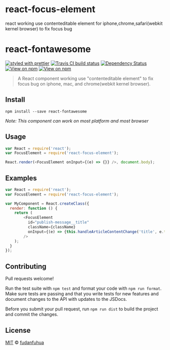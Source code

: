 # react-focus-element
react working use contenteditable element for iphone,chrome,safari(webkit kernel browser) to fix focus bug


# react-fontawesome

[![styled with prettier](https://img.shields.io/badge/styled_with-prettier-ff69b4.svg)](https://github.com/prettier/prettier)
[![Travis CI build status](https://img.shields.io/travis/danawoodman/react-fontawesome.svg)](https://travis-ci.org/danawoodman/react-fontawesome)
[![Dependency Status](https://img.shields.io/david/danawoodman/react-fontawesome.svg)](https://david-dm.org/danawoodman/react-fontawesome)
[![View on npm](https://img.shields.io/npm/dm/react-fontawesome.svg)](https://www.npmjs.com/package/react-fontawesome)
[![View on npm](https://img.shields.io/npm/v/react-fontawesome.svg)](https://www.npmjs.com/package/react-fontawesome)

> A React component working use "contenteditable element" to fix focus bug on iphone, mac, and chrome(webkit kernel browser).


## Install

```
npm install --save react-fontawesome
```

*Note: This component can work on most platform and most browser*

## Usage

```js
var React = require('react');
var FocusElement = require('react-focus-element');

React.render(<FocusElement onInput={(e) => {}} />, document.body);
```

## Examples

```js
var React = require('react');
var FocusElement = require('react-focus-element');

var MyComponent = React.createClass({
  render: function () {
    return (
        <FocusElement
          id="publish-message__title"
          className={className}
          onInput={(e) => {this.handleArticleContentChange('title', e.target)}}
        />
    );
  }
});
```

## Contributing

Pull requests welcome! 

Run the test suite with `npm test` and format your code with `npm run format`. Make sure tests are passing and that you write tests for new features and document changes to the API with updates to the JSDocs.

Before you submit your pull request, run `npm run dist` to build the project and commit the changes.


## License

[MIT](license) &copy; [fudanfuhua][author]


[author]: https://github.com/fudanfuhua
